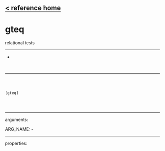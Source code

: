 [< reference home](index.html)
---

# gteq


relational tests

---

-
<br>


---


```



[gteq]


            
```

---
arguments:

ARG_NAME: -<br>

---
properties:



